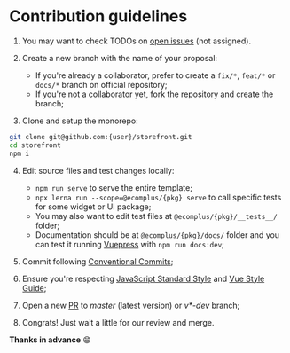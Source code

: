 # Contribution guidelines

1. You may want to check TODOs on [open issues](https://github.com/ecomplus/storefront/issues) (not assigned).

2. Create a new branch with the name of your proposal:
    - If you're already a collaborator, prefer to create a `fix/*`, `feat/*` or `docs/*` branch on official repository;
    - If you're not a collaborator yet, fork the repository and create the branch;

3. Clone and setup the monorepo:
```bash
git clone git@github.com:{user}/storefront.git
cd storefront
npm i
```

4. Edit source files and test changes locally:
    - `npm run serve` to serve the entire template;
    - `npx lerna run --scope=@ecomplus/{pkg} serve` to call specific tests for some widget or UI package;
    - You may also want to edit test files at `@ecomplus/{pkg}/__tests__/` folder;
    - Documentation should be at `@ecomplus/{pkg}/docs/` folder and you can test it running [Vuepress](https://vuepress.vuejs.org/) with `npm run docs:dev`;

5. Commit following [Conventional Commits](https://www.conventionalcommits.org/en/v1.0.0/);

6. Ensure you're respecting [JavaScript Standard Style](https://standardjs.com/) and [Vue Style Guide](https://vuejs.org/v2/style-guide/);

7. Open a new [PR](https://github.com/ecomplus/storefront/pulls) to _master_ (latest version) or _v*-dev_ branch;

8. Congrats! Just wait a little for our review and merge.

**Thanks in advance** :smile:
